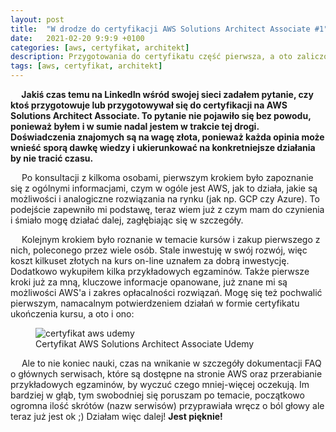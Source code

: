 ```yaml
---
layout: post
title:  "W drodze do certyfikacji AWS Solutions Architect Associate #1"
date:   2021-02-20 9:9:9 +0100
categories: [aws, certyfikat, architekt]
description: Przygotowania do certyfikatu część pierwsza, a oto zaliczony kolejny, mały krok.
tags: [aws, certyfikat, architekt]
---
```

<b>&emsp; 
    Jakiś czas temu na LinkedIn wśród swojej sieci zadałem pytanie, czy ktoś przygotowuje lub przygotowywał się do certyfikacji na AWS Solutions Architect Associate. To pytanie nie pojawiło się bez powodu, ponieważ byłem i w sumie nadal jestem w trakcie tej drogi. Doświadczenia znajomych są na wagę złota, ponieważ każda opinia może wnieść sporą dawkę wiedzy i ukierunkować na konkretniejsze działania by nie tracić czasu.
</b>

&emsp; Po konsultacji z kilkoma osobami, pierwszym krokiem było zapoznanie się z ogólnymi informacjami, czym w ogóle jest AWS, jak to działa, jakie są możliwości i analogiczne rozwiązania na rynku (jak np. GCP czy Azure). To podejście zapewniło mi podstawę, teraz wiem już z czym mam do czynienia i śmiało mogę działać dalej, zagłębiając się w szczegóły.

&emsp; Kolejnym krokiem było roznanie w temacie kursów i zakup pierwszego z nich, poleconego przez wiele osób. Stale inwestuję w swój rozwój, więc koszt kilkuset złotych na kurs on-line uznałem za dobrą inwestycję. Dodatkowo wykupiłem kilka przykładowych egzaminów. Także pierwsze kroki już za mną, kluczowe informacje opanowane, już znane mi są możliwości AWS'a i zakres opłacalności rozwiązań. Mogę się też pochwalić pierwszym, namacalnym potwierdzeniem działań w formie certyfikatu ukończenia kursu, a oto i ono:

<figure>
<img src="/aws-1/cert_aws_udemy.jpg" alt="certyfikat aws udemy">
<figcaption>Certyfikat AWS Solutions Architect Associate Udemy</figcaption>
</figure>

&emsp; Ale to nie koniec nauki, czas na wnikanie w szczegóły dokumentacji FAQ o głównych serwisach, które są dostępne na stronie AWS oraz przerabianie przykładowych egzaminów, by wyczuć czego mniej-więcej oczekują. Im bardziej w głąb, tym swobodniej się poruszam po temacie, początkowo ogromna ilość skrótów (nazw serwisów) przyprawiała wręcz o ból głowy ale teraz już jest ok ;) Działam więc dalej!
<b>Jest pięknie!</b>